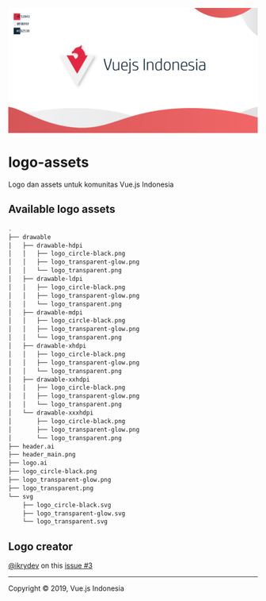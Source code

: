 ![VueJS Indonesia](./header_main.png)

# logo-assets

Logo dan assets untuk komunitas Vue.js Indonesia

## Available logo assets 

```bash
.
├── drawable
│   ├── drawable-hdpi
│   │   ├── logo_circle-black.png
│   │   ├── logo_transparent-glow.png
│   │   └── logo_transparent.png
│   ├── drawable-ldpi
│   │   ├── logo_circle-black.png
│   │   ├── logo_transparent-glow.png
│   │   └── logo_transparent.png
│   ├── drawable-mdpi
│   │   ├── logo_circle-black.png
│   │   ├── logo_transparent-glow.png
│   │   └── logo_transparent.png
│   ├── drawable-xhdpi
│   │   ├── logo_circle-black.png
│   │   ├── logo_transparent-glow.png
│   │   └── logo_transparent.png
│   ├── drawable-xxhdpi
│   │   ├── logo_circle-black.png
│   │   ├── logo_transparent-glow.png
│   │   └── logo_transparent.png
│   └── drawable-xxxhdpi
│       ├── logo_circle-black.png
│       ├── logo_transparent-glow.png
│       └── logo_transparent.png
├── header.ai
├── header_main.png
├── logo.ai
├── logo_circle-black.png
├── logo_transparent-glow.png
├── logo_transparent.png
└── svg
    ├── logo_circle-black.svg
    ├── logo_transparent-glow.svg
    └── logo_transparent.svg
```

## Logo creator

[@ikrydev](https://github.com/ikrydev) on this [issue #3](https://github.com/vuejs-id/blog/issues/3)

----

Copyright ©️ 2019, Vue.js Indonesia
